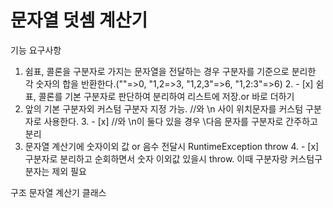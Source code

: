 # 문자열 덧셈 계산기

기능 요구사항
1. 쉼표, 콜론을 구분자로 가지는 문자열을 전달하는 경우 구분자를 기준으로 분리한 각 숫자의 합을 반환한다.(""=>0, "1,2=>3, "1,2,3"=>6, "1,2:3"=>6)
   2.  - [x] 쉼표, 콜론를 기본 구분자로 판단하여 분리하여 리스트에 저장.or 바로 더하기
2. 앞의 기본 구분자외 커스텀 구분자 지정 가능. //와 \n 사이 위치문자를 커스텀 구분자로 사용한다.
   3. - [x] //와 \n이 둘다 있을 경우 \\다음 문자를 구분자로 간주하고 분리 
3. 문자열 계산기에 숫자이외 값 or 음수 전달시 RuntimeException throw
   4.  - [x] 구분자로 분리하고 순회하면서 숫자 이외값 있을시 throw. 이때 구분자랑 커스텀구분자는 제외 필요


구조
문자열 계산기 클래스
